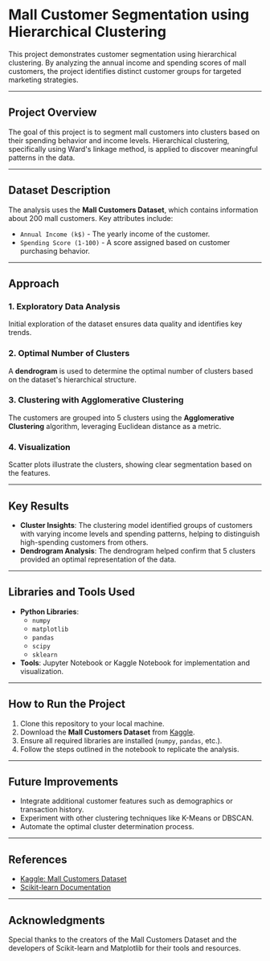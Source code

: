 # Mall Customer Segmentation using Hierarchical Clustering

This project demonstrates customer segmentation using hierarchical clustering. By analyzing the annual income and spending scores of mall customers, the project identifies distinct customer groups for targeted marketing strategies.

---

## Project Overview

The goal of this project is to segment mall customers into clusters based on their spending behavior and income levels. Hierarchical clustering, specifically using Ward's linkage method, is applied to discover meaningful patterns in the data.

---

## Dataset Description

The analysis uses the **Mall Customers Dataset**, which contains information about 200 mall customers. Key attributes include:
- `Annual Income (k$)` - The yearly income of the customer.
- `Spending Score (1-100)` - A score assigned based on customer purchasing behavior.

---

## Approach

### 1. Exploratory Data Analysis
Initial exploration of the dataset ensures data quality and identifies key trends.

### 2. Optimal Number of Clusters
A **dendrogram** is used to determine the optimal number of clusters based on the dataset's hierarchical structure.

### 3. Clustering with Agglomerative Clustering
The customers are grouped into 5 clusters using the **Agglomerative Clustering** algorithm, leveraging Euclidean distance as a metric.

### 4. Visualization
Scatter plots illustrate the clusters, showing clear segmentation based on the features.

---

## Key Results

- **Cluster Insights**: The clustering model identified groups of customers with varying income levels and spending patterns, helping to distinguish high-spending customers from others.
- **Dendrogram Analysis**: The dendrogram helped confirm that 5 clusters provided an optimal representation of the data.

---

## Libraries and Tools Used

- **Python Libraries**:
  - `numpy`
  - `matplotlib`
  - `pandas`
  - `scipy`
  - `sklearn`
- **Tools**: Jupyter Notebook or Kaggle Notebook for implementation and visualization.

---

## How to Run the Project

1. Clone this repository to your local machine.
2. Download the **Mall Customers Dataset** from [Kaggle](https://www.kaggle.com/shwetabh123/mall-customers).
3. Ensure all required libraries are installed (`numpy`, `pandas`, etc.).
4. Follow the steps outlined in the notebook to replicate the analysis.

---

## Future Improvements

- Integrate additional customer features such as demographics or transaction history.
- Experiment with other clustering techniques like K-Means or DBSCAN.
- Automate the optimal cluster determination process.

---

## References

- [Kaggle: Mall Customers Dataset](https://www.kaggle.com/shwetabh123/mall-customers)
- [Scikit-learn Documentation](https://scikit-learn.org/stable/)

---

## Acknowledgments

Special thanks to the creators of the Mall Customers Dataset and the developers of Scikit-learn and Matplotlib for their tools and resources.
